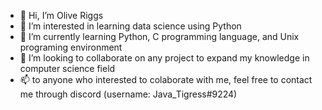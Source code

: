 - 👋 Hi, I’m Olive Riggs
- 👀 I’m interested in learning data science using Python
- 🌱 I’m currently learning Python, C programming language, and Unix programing environment
- 💞️ I’m looking to collaborate on any project to expand my knowledge in computer science field
- 📫 to anyone who interested to colaborate with me, feel free to contact me through discord (username: Java_Tigress#9224)

<!---
ORiggs-25/ORiggs-25 is a ✨ special ✨ repository because its `README.md` (this file) appears on your GitHub profile.
You can click the Preview link to take a look at your changes.
--->
